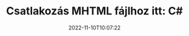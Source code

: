 ---
############################# Static ############################
layout: "auto-gen-merger"
date: 2022-11-10T10:07:22
draft: false
otherformats: odp ods odt one otp ott pdf pps ppsx ppt pptx rtf tex vdx vsdm vsdx

############################# Head ############################
head_title: "Csatlakozás MHTML fájlokhoz a C# nyelven | MHTML Egyesülés"
head_description: "Csatlakoztasson több MHTML fájlt egyetlen fájlba a C# .NET dokumentumok egyesítő API-jával. Egyesítsen egyes oldalakat vagy oldaltartományokat a különböző dokumentumoktól egyetlen dokumentummá."

############################# Header ############################
title: "Csatlakozás MHTML fájlhoz itt: C#"
description: "Csatlakozzon az MHTML termékhez néhány soros .NET kóddal."
bg_image: "https://cms.admin.containerize.com/templates/aspose/App_Themes/V3/images/bg/header1.png"
bg_overlay: false
button:
    enable: true
    icon: "fas fa-arrow-down"
    label: "Ingyenes próbaverzió letöltése"
    link: "https://downloads.groupdocs.com/merger/net"

############################# SubMenu ############################
submenu:
    enable: true

    left:
        img_alt: "GroupDocs.Merger for .NET"
        image: "https://cms.admin.containerize.com/templates/groupdocs/images/product-logos/90x90-noborder/groupdocs-merger-net.png"
        product: "GroupDocs.Merger"
        platform: ".NET"

    middle:
        button:

            # button loop
            - link: "https://apireference.groupdocs.com/merger/net"
              text: "API-referencia"

            # button loop
            - link: "https://github.com/groupdocs-merger"
              text: "Kódpéldák"

            # button loop
            - link: "https://products.groupdocs.app/merger/family"
              text: "Élő demók"

            # button loop
            - link: "https://purchase.groupdocs.com/pricing/merger/net"
              text: "Árazás"

    right:
        link_download: "https://downloads.groupdocs.com/merger"
        link_learn: "https://docs.groupdocs.com/merger/net"
        link_buy: "https://purchase.groupdocs.com"

############################# About ############################
about:
    enable: true
    title: "A GroupDocs.Merger for .NET API-ról"
    content: |
        A [GroupDocs.Merger for .NET](/hu/merger/net/) kényelmes megoldást kínál több PDF, Microsoft Office (Word, Excel, PowerPoint, OneNote), OpenDocument, HTML, képek és sok más dokumentumot egyetlen fájlba a .NET alkalmazásokon belül. A GroupDocs.Merger sok erőfeszítést takarít meg, mivel csatlakozhat MHTML dokumentumokhoz – nincs szükség harmadik féltől származó szoftverek, asztali alkalmazások vagy bővítmények telepítésére. Most már felesleges az idejét vesztegetni és manuálisan egyesíteni a fájlokat! A GroupDocs küldetése a legjobb minőség biztosítása és a dokumentumfeldolgozási munkafolyamatok egyszerűsítése.
        
        A GroupDocs.Merger API megfelelő választás azokhoz a vállalati megoldásokhoz, amelyek fájlegyesítési funkciókat igényelnek. Ezek az API-k jól támogatottak minden nagyobb operációs rendszeren és platformon, beleértve a .NET Framework, .NET Standard, .NET Core, Mono-t is.

############################# Steps ############################
steps:
    enable: true
    title_left: "Több MHTML fájl összekapcsolása"
    content_left: |
        A [GroupDocs.Merger for .NET](/hu/merger/net/) megkönnyíti a .NET fejlesztői számára, hogy alkalmazásukon belül két vagy több MHTML fájlt összekapcsoljanak egy néhány egyszerű lépés.
        
        * Hozzon létre új példányt az **Merger**-ból, és adja meg a forrásdokumentum elérési útját konstruktor paraméterként.
        * Hívja a **Merger** osztály **Join**-ját, és adja át a második forrásdokumentum elérési utat.
        * Az egyesített dokumentum mentéséhez hívja a **Save** elemet az **Merger** osztályból.

    title_right: "rendszerkövetelmények"
    content_right: |
        A GroupDocs.Merger for .NET API-k minden nagyobb platformon és operációs rendszeren támogatottak. Mielőtt végrehajtaná az alábbi kódot, győződjön meg arról, hogy a következő előfeltételek telepítve vannak a rendszeren.

        * Operációs rendszerek: Microsoft Windows, Linux, MacOS
        * Fejlesztési környezetek: Visual Studio, Xamarin, MonoDevelop
        * Keretrendszerek: .NET Framework, .NET Standard, .NET Core, Mono
        * Töltse le a(z) GroupDocs.Merger for .NET legújabb verzióját innen: [NuGet](https://www.nuget.org/packages/groupdocs.merger)
         
    code: |
     {{% merger/additional-styles %}}
     {{< merger/code-merger title="MHTML fájlok összekapcsolása a C# példakóddal">}}

        ```csharp    
        // Csatlakoztasson MHTML fájlt a GroupDocs.Merger API segítségével
        // Példányos egyesülés a bemeneti MHTML dokumentummal
        using (Merger merger = new Merger("input1.mhtml"))
          {
            // Hívja meg a Merger osztálypéldány csatlakozási metódusát, és adja meg a második forrásdokumentum elérési útját
            merger.Join("input2.mhtml");
    
            // Hívja a Merger osztály példányának mentési metódusát az egyesített dokumentum mentéséhez
            merger.Save("merged-file.mhtml");
          }
        ```
     {{< /merger/code-merger >}}

############################# Demos ############################
demos:
    enable: true
    title: "Élő bemutatók – Online alkalmazás dokumentumokhoz való csatlakozáshoz"
    content: |
       Csatlakozzon most egynél több MHTML fájlhoz a [GroupDocs.Merger Live Demos](https://products.groupdocs.app/merger/mhtml) webhely meglátogatásával.
       Az élő demónak a következő előnyei vannak.
        
############################# About Formats ############################
about_formats:
    enable: true

############################# More Formats ############################
more_formats:
    enable: true
    title: "Csatlakozás más dokumentumformátumokhoz"
    content: |
        A .NET dokumentum egyesítő API-t fájlformátumokhoz és képekhez. Csatlakoztasson néhány népszerű dokumentumformátumot az alábbiak szerint.

############################# Back to top ###############################
back_to_top:
    enable: true
---